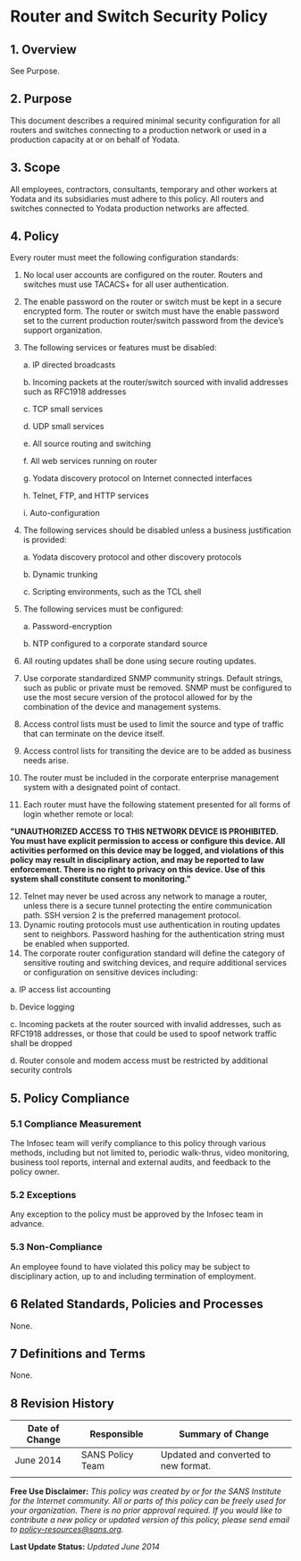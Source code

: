 # Router and Switch Security Policy

## 1.   Overview

See Purpose.

## 2.   Purpose

This document describes a required minimal security configuration for all routers and switches connecting to a production network or used in a production capacity at or on behalf of Yodata.

## 3.   Scope

All employees, contractors, consultants, temporary and other workers at Yodata and its subsidiaries must adhere to this policy. All routers and switches connected to Yodata production networks are affected.

## 4.   Policy

Every router must meet the following configuration standards:

1. No local user accounts are configured on the router. Routers and switches must use TACACS+ for all user authentication.

2. The enable password on the router or switch must be kept in a secure encrypted form. The router or switch must have the enable password set to the current production router/switch password from the device’s support organization.

3. The following services or features must be disabled:

   a. IP directed broadcasts

   b. Incoming packets at the router/switch sourced with invalid addresses such as RFC1918 addresses

   c. TCP small services

   d. UDP small services

   e. All source routing and switching

   f. All web services running on router

   g. Yodata discovery protocol on Internet connected interfaces

   h. Telnet, FTP, and HTTP services

   i. Auto-configuration

4. The following services should be disabled unless a business justification is provided:

   a. Yodata discovery protocol and other discovery protocols
	 
   b. Dynamic trunking
	 
   c. Scripting environments, such as the TCL shell

5. The following services must be configured:

   a. Password-encryption
	 
   b. NTP configured to a corporate standard source

6. All routing updates shall be done using secure routing updates.

7. Use corporate standardized SNMP community strings.  Default strings, such as public or private must be removed.  SNMP must be configured to use the most secure version of the protocol allowed for by the combination of the device and management systems.

8. Access control lists must be used to limit the source and type of traffic that can terminate on the device itself.
9. Access control lists for transiting the device are to be added as business needs arise. 
10. The router must be included in the corporate enterprise management system with a designated point of contact. 
11. Each router must have the following statement presented for all forms of login whether remote or local: 

**"UNAUTHORIZED ACCESS TO THIS NETWORK DEVICE IS PROHIBITED. You must have explicit permission to access or configure this device. All activities performed on this device may be logged, and violations of this policy may result in disciplinary action, and may be reported to law enforcement. There is no right to privacy on this device. Use of this system shall constitute consent to monitoring."**

12.  Telnet may never be used across any network to manage a router, unless there is a secure tunnel protecting the entire communication path. SSH version 2 is the preferred management protocol.
13.  Dynamic routing protocols must use authentication in routing updates sent to neighbors.  Password hashing for the authentication string must be enabled when supported.
14.  The corporate router configuration standard will define the category of sensitive routing and switching devices, and require additional services or configuration on sensitive devices including:

   a. IP access list accounting

   b. Device logging

   c. Incoming packets at the router sourced with invalid addresses, such as RFC1918 addresses, or those that could be used to spoof network traffic shall be dropped

   d. Router console and modem access must be restricted by additional security controls

## 5.   Policy Compliance

### 5.1  Compliance Measurement

The Infosec team will verify compliance to this policy through various methods, including but not limited to, periodic walk-thrus, video monitoring, business tool reports, internal and external audits, and feedback to the policy owner.

### 5.2  Exceptions

Any exception to the policy must be approved by the Infosec team in advance. 

### 5.3  Non-Compliance

An employee found to have violated this policy may be subject to disciplinary action, up to and including termination of employment. 

## 6     Related Standards, Policies and Processes

None.

## 7     Definitions and Terms

None.

## 8     Revision History

| Date of Change | Responsible      | Summary of Change                      |
| -------------- | ---------------- | -------------------------------------- |
| June 2014      | SANS Policy Team | Updated and   converted to new format. |
|                |                  |                                        |

**Free Use Disclaimer:** *This policy was created by or for the SANS Institute for the Internet community. All or parts of this policy can be freely used for your organization. There is no prior approval required. If you would like to contribute a new policy or updated version of this policy, please send email to policy-resources@sans.org.*

**Last Update Status:** *Updated June 2014*
